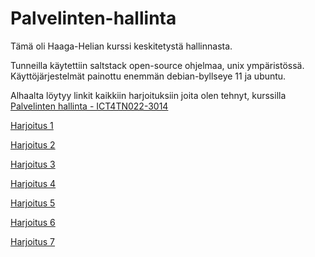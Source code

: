 # Palvelinten-hallinta

Tämä oli Haaga-Helian kurssi keskitetystä hallinnasta. 

Tunneilla käytettiin saltstack open-source ohjelmaa, unix ympäristössä. Käyttöjärjestelmät painottu enemmän debian-byllseye 11 ja ubuntu.

Alhaalta löytyy linkit kaikkiin harjoituksiin joita olen tehnyt, kurssilla [Palvelinten hallinta - ICT4TN022-3014](https://terokarvinen.com/2021/configuration-management-systems-palvelinten-hallinta-ict4tn022-2021-autumn/)


[Harjoitus 1](https://github.com/mikaelalalaa/Harjoitus-1)

[Harjoitus 2](https://github.com/mikaelalalaa/Harjoitus-2)

[Harjoitus 3](https://github.com/mikaelalalaa/Harjoitus-3)

[Harjoitus 4](https://github.com/mikaelalalaa/Harjoitus-4)

[Harjoitus 5](https://github.com/mikaelalalaa/harjoitus-5)

[Harjoitus 6](https://github.com/mikaelalalaa/Harjoitus-6)

[Harjoitus 7](https://github.com/mikaelalalaa/Harjoitus-7)
